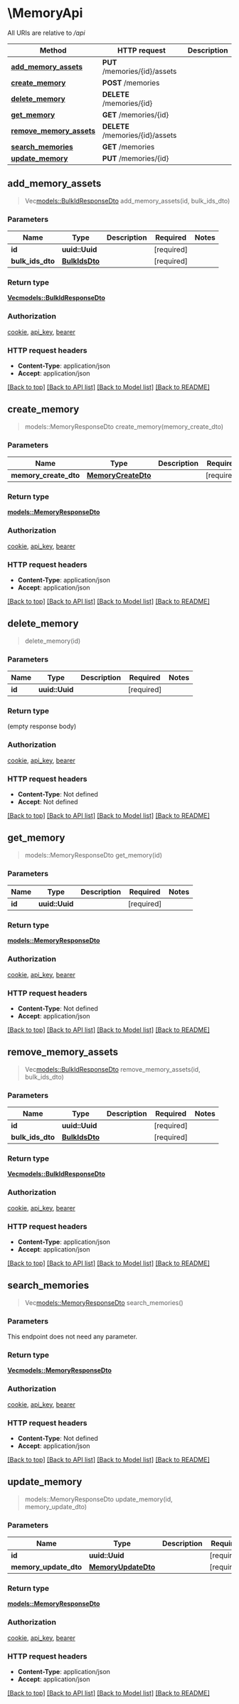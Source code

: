 # \MemoryApi

All URIs are relative to */api*

Method | HTTP request | Description
------------- | ------------- | -------------
[**add_memory_assets**](MemoryApi.md#add_memory_assets) | **PUT** /memories/{id}/assets | 
[**create_memory**](MemoryApi.md#create_memory) | **POST** /memories | 
[**delete_memory**](MemoryApi.md#delete_memory) | **DELETE** /memories/{id} | 
[**get_memory**](MemoryApi.md#get_memory) | **GET** /memories/{id} | 
[**remove_memory_assets**](MemoryApi.md#remove_memory_assets) | **DELETE** /memories/{id}/assets | 
[**search_memories**](MemoryApi.md#search_memories) | **GET** /memories | 
[**update_memory**](MemoryApi.md#update_memory) | **PUT** /memories/{id} | 



## add_memory_assets

> Vec<models::BulkIdResponseDto> add_memory_assets(id, bulk_ids_dto)


### Parameters


Name | Type | Description  | Required | Notes
------------- | ------------- | ------------- | ------------- | -------------
**id** | **uuid::Uuid** |  | [required] |
**bulk_ids_dto** | [**BulkIdsDto**](BulkIdsDto.md) |  | [required] |

### Return type

[**Vec<models::BulkIdResponseDto>**](BulkIdResponseDto.md)

### Authorization

[cookie](../README.md#cookie), [api_key](../README.md#api_key), [bearer](../README.md#bearer)

### HTTP request headers

- **Content-Type**: application/json
- **Accept**: application/json

[[Back to top]](#) [[Back to API list]](../README.md#documentation-for-api-endpoints) [[Back to Model list]](../README.md#documentation-for-models) [[Back to README]](../README.md)


## create_memory

> models::MemoryResponseDto create_memory(memory_create_dto)


### Parameters


Name | Type | Description  | Required | Notes
------------- | ------------- | ------------- | ------------- | -------------
**memory_create_dto** | [**MemoryCreateDto**](MemoryCreateDto.md) |  | [required] |

### Return type

[**models::MemoryResponseDto**](MemoryResponseDto.md)

### Authorization

[cookie](../README.md#cookie), [api_key](../README.md#api_key), [bearer](../README.md#bearer)

### HTTP request headers

- **Content-Type**: application/json
- **Accept**: application/json

[[Back to top]](#) [[Back to API list]](../README.md#documentation-for-api-endpoints) [[Back to Model list]](../README.md#documentation-for-models) [[Back to README]](../README.md)


## delete_memory

> delete_memory(id)


### Parameters


Name | Type | Description  | Required | Notes
------------- | ------------- | ------------- | ------------- | -------------
**id** | **uuid::Uuid** |  | [required] |

### Return type

 (empty response body)

### Authorization

[cookie](../README.md#cookie), [api_key](../README.md#api_key), [bearer](../README.md#bearer)

### HTTP request headers

- **Content-Type**: Not defined
- **Accept**: Not defined

[[Back to top]](#) [[Back to API list]](../README.md#documentation-for-api-endpoints) [[Back to Model list]](../README.md#documentation-for-models) [[Back to README]](../README.md)


## get_memory

> models::MemoryResponseDto get_memory(id)


### Parameters


Name | Type | Description  | Required | Notes
------------- | ------------- | ------------- | ------------- | -------------
**id** | **uuid::Uuid** |  | [required] |

### Return type

[**models::MemoryResponseDto**](MemoryResponseDto.md)

### Authorization

[cookie](../README.md#cookie), [api_key](../README.md#api_key), [bearer](../README.md#bearer)

### HTTP request headers

- **Content-Type**: Not defined
- **Accept**: application/json

[[Back to top]](#) [[Back to API list]](../README.md#documentation-for-api-endpoints) [[Back to Model list]](../README.md#documentation-for-models) [[Back to README]](../README.md)


## remove_memory_assets

> Vec<models::BulkIdResponseDto> remove_memory_assets(id, bulk_ids_dto)


### Parameters


Name | Type | Description  | Required | Notes
------------- | ------------- | ------------- | ------------- | -------------
**id** | **uuid::Uuid** |  | [required] |
**bulk_ids_dto** | [**BulkIdsDto**](BulkIdsDto.md) |  | [required] |

### Return type

[**Vec<models::BulkIdResponseDto>**](BulkIdResponseDto.md)

### Authorization

[cookie](../README.md#cookie), [api_key](../README.md#api_key), [bearer](../README.md#bearer)

### HTTP request headers

- **Content-Type**: application/json
- **Accept**: application/json

[[Back to top]](#) [[Back to API list]](../README.md#documentation-for-api-endpoints) [[Back to Model list]](../README.md#documentation-for-models) [[Back to README]](../README.md)


## search_memories

> Vec<models::MemoryResponseDto> search_memories()


### Parameters

This endpoint does not need any parameter.

### Return type

[**Vec<models::MemoryResponseDto>**](MemoryResponseDto.md)

### Authorization

[cookie](../README.md#cookie), [api_key](../README.md#api_key), [bearer](../README.md#bearer)

### HTTP request headers

- **Content-Type**: Not defined
- **Accept**: application/json

[[Back to top]](#) [[Back to API list]](../README.md#documentation-for-api-endpoints) [[Back to Model list]](../README.md#documentation-for-models) [[Back to README]](../README.md)


## update_memory

> models::MemoryResponseDto update_memory(id, memory_update_dto)


### Parameters


Name | Type | Description  | Required | Notes
------------- | ------------- | ------------- | ------------- | -------------
**id** | **uuid::Uuid** |  | [required] |
**memory_update_dto** | [**MemoryUpdateDto**](MemoryUpdateDto.md) |  | [required] |

### Return type

[**models::MemoryResponseDto**](MemoryResponseDto.md)

### Authorization

[cookie](../README.md#cookie), [api_key](../README.md#api_key), [bearer](../README.md#bearer)

### HTTP request headers

- **Content-Type**: application/json
- **Accept**: application/json

[[Back to top]](#) [[Back to API list]](../README.md#documentation-for-api-endpoints) [[Back to Model list]](../README.md#documentation-for-models) [[Back to README]](../README.md)

